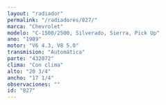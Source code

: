 ```yaml
---
layout: "radiador"
permalink: "/radiadores/827/"
marca: "Chevrolet"
modelo: "C-1500/2500, Silverado, Sierra, Pick Up"
ano: "1989"
motor: "V6 4.3, V8 5.0"
transmision: "Automática"
parte: "432072"
clima: "Con clima"
alto: "20 3/4"
ancho: "17 1/4"
observaciones: ""
id: "827"
---
```


